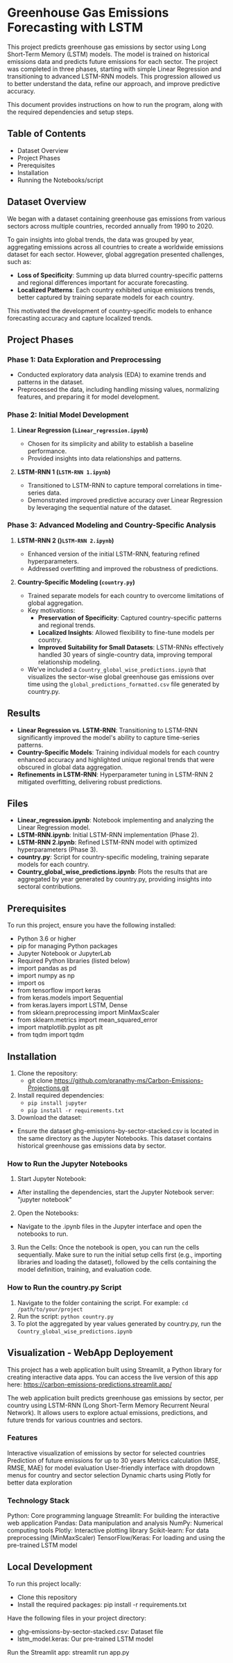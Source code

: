 # Greenhouse Gas Emissions Forecasting with LSTM
This project predicts greenhouse gas emissions by sector using Long Short-Term Memory (LSTM) models. The model is trained on historical emissions data and predicts future emissions for each sector. The project was completed in three phases, starting with simple Linear Regression and transitioning to advanced LSTM-RNN models. This progression allowed us to better understand the data, refine our approach, and improve predictive accuracy.

This document provides instructions on how to run the program, along with the required dependencies and setup steps.

## Table of Contents
* Dataset Overview
* Project Phases 
* Prerequisites
* Installation
* Running the Notebooks/script

## Dataset Overview  
We began with a dataset containing greenhouse gas emissions from various sectors across multiple countries, recorded annually from 1990 to 2020.  

To gain insights into global trends, the data was grouped by year, aggregating emissions across all countries to create a worldwide emissions dataset for each sector. However, global aggregation presented challenges, such as:  
- **Loss of Specificity**: Summing up data blurred country-specific patterns and regional differences important for accurate forecasting.  
- **Localized Patterns**: Each country exhibited unique emissions trends, better captured by training separate models for each country.  

This motivated the development of country-specific models to enhance forecasting accuracy and capture localized trends.  

## Project Phases  

### Phase 1: Data Exploration and Preprocessing  
- Conducted exploratory data analysis (EDA) to examine trends and patterns in the dataset.  
- Preprocessed the data, including handling missing values, normalizing features, and preparing it for model development.  

### Phase 2: Initial Model Development  
1. **Linear Regression (`Linear_regression.ipynb`)**  
   - Chosen for its simplicity and ability to establish a baseline performance.  
   - Provided insights into data relationships and patterns.  

2. **LSTM-RNN 1 (`LSTM-RNN 1.ipynb`)**  
   - Transitioned to LSTM-RNN to capture temporal correlations in time-series data.  
   - Demonstrated improved predictive accuracy over Linear Regression by leveraging the sequential nature of the dataset.  

### Phase 3: Advanced Modeling and Country-Specific Analysis  
1. **LSTM-RNN 2 ()`LSTM-RNN 2.ipynb`)**  
   - Enhanced version of the initial LSTM-RNN, featuring refined hyperparameters.  
   - Addressed overfitting and improved the robustness of predictions.  

2. **Country-Specific Modeling (`country.py`)**  
   - Trained separate models for each country to overcome limitations of global aggregation.  
   - Key motivations:  
     - **Preservation of Specificity**: Captured country-specific patterns and regional trends.  
     - **Localized Insights**: Allowed flexibility to fine-tune models per country.  
     - **Improved Suitability for Small Datasets**: LSTM-RNNs effectively handled 30 years of single-country data, improving temporal relationship modeling. 
   - We’ve included a `Country_global_wise_predictions.ipynb` that visualizes the sector-wise global greenhouse gas emissions over time using the `global_predictions_formatted.csv` file generated by country.py. 

## Results  
- **Linear Regression vs. LSTM-RNN**: Transitioning to LSTM-RNN significantly improved the model's ability to capture time-series patterns.  
- **Country-Specific Models**: Training individual models for each country enhanced accuracy and highlighted unique regional trends that were obscured in global data aggregation.  
- **Refinements in LSTM-RNN**: Hyperparameter tuning in LSTM-RNN 2 mitigated overfitting, delivering robust predictions.  

## Files  
- **Linear_regression.ipynb**: Notebook implementing and analyzing the Linear Regression model.  
- **LSTM-RNN.ipynb**: Initial LSTM-RNN implementation (Phase 2).  
- **LSTM-RNN 2.ipynb**: Refined LSTM-RNN model with optimized hyperparameters (Phase 3).  
- **country.py**: Script for country-specific modeling, training separate models for each country.  
- **Country_global_wise_predictions.ipynb**: Plots the results that are aggregated by year generated by country.py, providing insights into sectoral contributions.  

## Prerequisites

To run this project, ensure you have the following installed:

* Python 3.6 or higher
* pip for managing Python packages
* Jupyter Notebook or JupyterLab
* Required Python libraries (listed below)
* import pandas as pd
* import numpy as np
* import os
* from tensorflow import keras
* from keras.models import Sequential
* from keras.layers import LSTM, Dense
* from sklearn.preprocessing import MinMaxScaler
* from sklearn.metrics import mean_squared_error
* import matplotlib.pyplot as plt
* from tqdm import tqdm

## Installation
1. Clone the repository:
   * git clone https://github.com/pranathy-ms/Carbon-Emissions-Projections.git
2. Install required dependencies:
      * ```pip install jupyter```
      * ```pip install -r requirements.txt```
3. Download the dataset:
  * Ensure the dataset ghg-emissions-by-sector-stacked.csv is located in the same directory as the Jupyter Notebooks. This dataset contains historical greenhouse gas emissions data by sector.

### How to Run the Jupyter Notebooks
1. Start Jupyter Notebook:
  * After installing the dependencies, start the Jupyter Notebook server:
"jupyter notebook"
2. Open the Notebooks:
  * Navigate to the .ipynb files in the Jupyter interface and open the notebooks to run.
3. Run the Cells:
Once the notebook is open, you can run the cells sequentially. Make sure to run the initial setup cells first (e.g., importing libraries and loading the dataset), followed by the cells containing the model definition, training, and evaluation code.

### How to Run the country.py Script
1. Navigate to the folder containing the script. For example: ```cd /path/to/your/project```
2. Run the script: ```python country.py```
3. To plot the aggregated by year values generated by country.py, run  the ```Country_global_wise_predictions.ipynb```

## Visualization - WebApp Deployement
This project has a web application built using Streamlit, a Python library for creating interactive data apps.
You can access the live version of this app here: https://carbon-emissions-predictions.streamlit.app/

The web application built predicts greenhouse gas emissions by sector, per country using LSTM-RNN (Long Short-Term Memory Recurrent Neural Network). 
It allows users to explore actual emissions, predictions, and future trends for various countries and sectors.

### Features
Interactive visualization of emissions by sector for selected countries
Prediction of future emissions for up to 30 years
Metrics calculation (MSE, RMSE, MAE) for model evaluation
User-friendly interface with dropdown menus for country and sector selection
Dynamic charts using Plotly for better data exploration

### Technology Stack
Python: Core programming language
Streamlit: For building the interactive web application
Pandas: Data manipulation and analysis
NumPy: Numerical computing tools
Plotly: Interactive plotting library
Scikit-learn: For data preprocessing (MinMaxScaler)
TensorFlow/Keras: For loading and using the pre-trained LSTM model

## Local Development

To run this project locally:
- Clone this repository
- Install the required packages: pip install -r requirements.txt

Have the following files in your project directory:
- ghg-emissions-by-sector-stacked.csv: Dataset file
- lstm_model.keras: Our pre-trained LSTM model

Run the Streamlit app: streamlit run app.py
